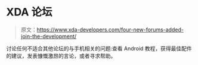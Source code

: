 # XDA 论坛

> 原文：<https://www.xda-developers.com/four-new-forums-added-join-the-development/>

讨论任何不适合其他论坛的与手机相关的问题:查看 Android 教程，获得最佳配件的建议，发表慷慨激昂的言论，或者寻求帮助。